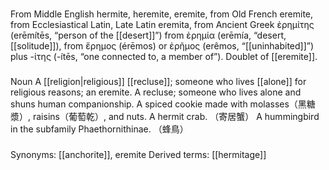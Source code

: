 ###
From Middle English hermite, heremite, eremite, from Old French eremite, from Ecclesiastical Latin, Late Latin eremita, from Ancient Greek ἐρημίτης (erēmítēs, “person of the [[desert]]”) from ἐρημία (erēmía, “desert, [[solitude]]), from ἔρημος (érēmos) or ἐρῆμος (erêmos, “[[uninhabited]]”) plus -ίτης (-ítēs, “one connected to, a member of”). Doublet of [[eremite]].
###
Noun
A [[religion|religious]] [[recluse]]; someone who lives [[alone]] for religious reasons; an eremite.
A recluse; someone who lives alone and shuns human companionship. 
A spiced cookie made with molasses（黑糖漿）, raisins（葡萄乾）, and nuts.
A hermit crab. （寄居蟹）
A hummingbird in the subfamily Phaethornithinae. （蜂鳥）
###
Synonyms: [[anchorite]], eremite
Derived terms: [[hermitage]]